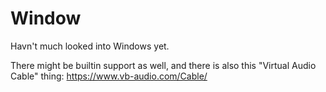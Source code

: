 # Window
Havn't much looked into Windows yet.

There might be builtin support as well, and there is also this "Virtual Audio Cable" thing: https://www.vb-audio.com/Cable/